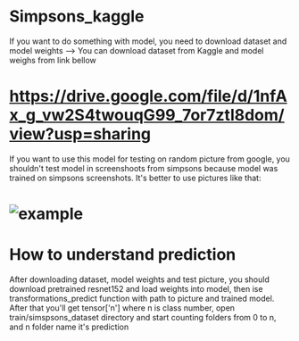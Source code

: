 # Simpsons_kaggle
If you want to do something with model, you need to download dataset and model weights -->
You can download dataset from Kaggle and model weighs from link bellow
# https://drive.google.com/file/d/1nfAx_g_vw2S4twouqG99_7or7ztl8dom/view?usp=sharing
If you want to use this model for testing on random picture from google, you shouldn't test model in screenshoots from simpsons because model was trained on simpsons screenshots. It's better to use pictures like that:
# ![example](https://static-sl.insales.ru/images/products/1/5019/436573083/medium_9.jpg)
# How to understand prediction
After downloading dataset, model weights and test picture, you should download pretrained resnet152 and load weights into model, then ise transformations_predict function with path to picture and trained model. After that you'll get tensor['n'] where n is class number, open train/simspsons_dataset directory and start counting folders from 0 to n, and n folder name it's prediction
